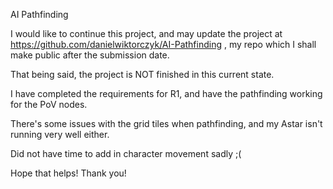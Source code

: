 AI Pathfinding

I would like to continue this project, and may update the project at
https://github.com/danielwiktorczyk/AI-Pathfinding
, my repo which I shall make public after the submission date. 

That being said, the project is NOT finished in this current state. 


I have completed the requirements for R1, and have the pathfinding working for the PoV nodes. 

There's some issues with the grid tiles when pathfinding, and my Astar isn't running very well either. 

Did not have time to add in character movement sadly ;(


Hope that helps! Thank you! 